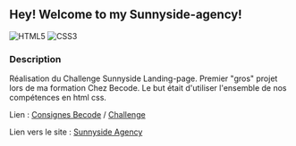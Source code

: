 ## Hey! Welcome to my Sunnyside-agency!

![HTML5](https://img.shields.io/badge/HTML5-blue)
![CSS3](https://img.shields.io/badge/CSS3-red)

### Description
Réalisation du Challenge Sunnyside Landing-page. Premier "gros" projet lors de ma formation Chez Becode. Le but était d'utiliser l'ensemble de nos compétences en html css.

Lien : [Consignes Becode](https://github.com/becodeorg/CRL-Wilson-1/tree/master/1.TRAIL/2.The-Hill/Projects/2.Weather-app)
       / [Challenge](https://www.frontendmentor.io/challenges/sunnyside-agency-landing-page-7yVs3B6ef)
  
Lien vers le site : [Sunnyside Agency](https://moustito.github.io/sunnyside-agency/ "Sunnyside Agency")
